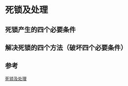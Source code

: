 # 死锁及处理

## 死锁产生的四个必要条件

## 解决死锁的四个方法（破坏四个必要条件）

## 参考

[死锁及处理](https://www.cnblogs.com/balingybj/p/4782032.html)